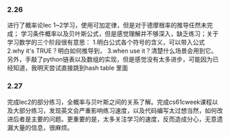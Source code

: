 ### 2.26
进行了概率论lec 1~2学习，使用可加定律，但是对于德摩根率的推导任然未完成； 学习条件概率以及贝叶斯公式，但是感觉理解并不够深入，缺乏练习；关于学习数学的三个阶段很有意思：
1.明白公式各个符号的含义，可以带入公式 2.why it's TRUE？明白如何推导到， 3.when use it？清楚什么场景会用到它。
另外，手敲了python链表以及数组的实现，但是感觉没有太多进步，可能因为已经知道，我明天尝试直接跳到hash table 里面
### 2.27
完成lec2的部分练习，全概率与贝叶斯之间的关系了解。完成cs61cweek课程以及大部分练习，发现英文会严重影响练习速度，以及代码编写太过想当然，如何改进后者是主要的问题。更重要的是，太多关注学习的速度，反而造成分心，无意遗漏大量的信息，很麻烦。
